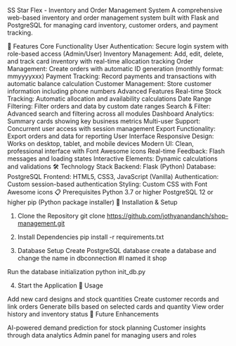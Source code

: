 SS Star Flex - Inventory and Order Management System
A comprehensive web-based inventory and order management system built with Flask and PostgreSQL for managing card inventory, customer orders, and payment tracking.

🌟 Features
Core Functionality
User Authentication: Secure login system with role-based access (Admin/User)
Inventory Management: Add, edit, delete, and track card inventory with real-time allocation tracking
Order Management: Create orders with automatic ID generation (monthly format: mmyyyyxxx)
Payment Tracking: Record payments and transactions with automatic balance calculation
Customer Management: Store customer information including phone numbers
Advanced Features
Real-time Stock Tracking: Automatic allocation and availability calculations
Date Range Filtering: Filter orders and data by custom date ranges
Search & Filter: Advanced search and filtering across all modules
Dashboard Analytics: Summary cards showing key business metrics
Multi-user Support: Concurrent user access with session management
Export Functionality: Export orders and data for reporting
User Interface
Responsive Design: Works on desktop, tablet, and mobile devices
Modern UI: Clean, professional interface with Font Awesome icons
Real-time Feedback: Flash messages and loading states
Interactive Elements: Dynamic calculations and validations
🛠️ Technology Stack
Backend: Flask (Python)
Database: PostgreSQL
Frontend: HTML5, CSS3, JavaScript (Vanilla)
Authentication: Custom session-based authentication
Styling: Custom CSS with Font Awesome icons
📋 Prerequisites
Python 3.7 or higher
PostgreSQL 12 or higher
pip (Python package installer)
🚀 Installation & Setup
1. Clone the Repository
git clone https://github.com/jothyanandanch/shop-management.git

2. Install Dependencies
pip install -r requirements.txt

3. Database Setup
Create PostgreSQL database create a database and change the name in dbconnection #I named it shop

Run the database initialization python init_db.py

4. Start the Application
📌 Usage

Add new card designs and stock quantities
Create customer records and link orders
Generate bills based on selected cards and quantity
View order history and inventory status
🧠 Future Enhancements

AI-powered demand prediction for stock planning
Customer insights through data analytics
Admin panel for managing users and roles